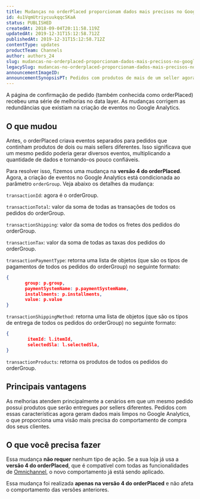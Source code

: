 ```yaml
---
title: Mudanças no orderPlaced proporcionam dados mais precisos no Google Analytics
id: 4u1VqmUtriycuukqqcSKaA
status: PUBLISHED
createdAt: 2018-09-04T20:11:58.119Z
updatedAt: 2019-12-31T15:12:58.712Z
publishedAt: 2019-12-31T15:12:58.712Z
contentType: updates
productTeam: Channels
author: authors_24
slug: mudancas-no-orderplaced-proporcionam-dados-mais-precisos-no-google
legacySlug: mudancas-no-orderplaced-proporcionam-dados-mais-precisos-no-google
announcementImageID: 
announcementSynopsisPT: Pedidos com produtos de mais de um seller agora geram um único evento no Google Analytics.
---
```


A página de confirmação de pedido (também conhecida como orderPlaced) recebeu uma série de melhorias no data layer. As mudanças corrigem as redundâncias que existiam na criação de eventos no Google Analytics.


## O que mudou
Antes, o orderPlaced criava eventos separados para pedidos que continham produtos de dois ou mais sellers diferentes. Isso significava que um mesmo pedido poderia gerar diversos eventos, multiplicando a quantidade de dados e tornando-os pouco confiáveis.

Para resolver isso, fizemos uma mudança na __versão 4 do orderPlaced__. Agora, a criação de eventos no Google Analytics está condicionada ao parâmetro `orderGroup`. Veja abaixo os detalhes da mudança:

`transactionId`: agora é o orderGroup.

`transactionTotal`: valor da soma de todas as transações de todos os pedidos do orderGroup.

`transactionShipping`: valor da soma de todos os fretes dos pedidos do orderGroup.

`transactionTax`: valor da soma de todas as taxas dos pedidos do orderGroup.

`transactionPaymentType`: retorna uma lista de objetos (que são os tipos de pagamentos de todos os pedidos do orderGroup) no seguinte formato:
```json
{ 
       group: p.group,    
       paymentSystemName: p.paymentSystemName,    
       installments: p.installments,    
       value: p.value 
}
```

`transactionShippingMethod`: retorna uma lista de objetos (que são os tipos de entrega de todos os pedidos do orderGroup) no seguinte formato:
```json
{    
        itemId: l.itemId,    
        selectedSla: l.selectedSla,    
}
```

`transactionProducts`: retorna os produtos de todos os pedidos do orderGroup.


## Principais vantagens
As melhorias atendem principalmente a cenários em que um mesmo pedido possui produtos que serão entregues por sellers diferentes. Pedidos com essas características agora geram dados mais limpos no Google Analytics, o que proporciona uma visão mais precisa do comportamento de compra dos seus clientes.


## O que você precisa fazer
Essa mudança __não requer__ nenhum tipo de ação. Se a sua loja já usa a __versão 4 do orderPlaced__, que é compatível com todas as funcionalidades de [Omnichannel](/pt/announcement/mude-seu-negocio-com-a-experiencia-omnichannel-vtex), o novo comportamento já está sendo aplicado.


<div class="alert alert-warning">
Essa mudança foi realizada <strong>apenas na versão 4 do orderPlaced</strong> e não afeta o comportamento das versões anteriores.
</div>


